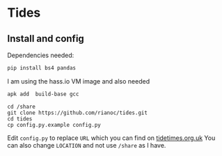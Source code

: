 # Tides

## Install and config

Dependencies needed:

```bash
pip install bs4 pandas
```

I am using the hass.io VM image and also needed
```bash
apk add  build-base gcc
```

```
cd /share
git clone https://github.com/rianoc/tides.git
cd tides
cp config.py.example config.py
```

Edit `config.py` to replace `URL` which you can find on [tidetimes.org.uk](https://www.tidetimes.org.uk)
You can also change `LOCATION` and not use `/share` as I have.


